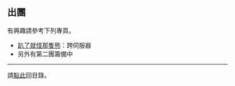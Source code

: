 ## 出團

有興趣請參考下列專頁。

- [趴了就怪那隻熊](https://dalechou.github.io/wow/raid.html)：跨伺服器
- 另外有第二團籌備中

--- 

請[點此](https://dalechou.github.io/wow/)回目錄。
